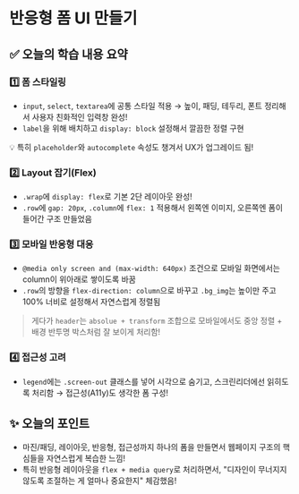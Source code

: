 # 반응형 폼 UI 만들기

## ✅ 오늘의 학습 내용 요약

### 1️⃣ 폼 스타일링

- `input`, `select`, `textarea`에 공통 스타일 적용
  → 높이, 패딩, 테두리, 폰트 정리해서 사용자 친화적인 입력창 완성!
- `label`을 위해 배치하고 `display: block` 설정해서 깔끔한 정렬 구현

💡 특히 `placeholder`와 `autocomplete` 속성도 챙겨서 UX가 업그레이드 됨!

### 2️⃣ Layout 잡기(Flex)

- `.wrap`에 `display: flex`로 기본 2단 레이아웃 완성!
- `.row`에 `gap: 20px`, `.column`에 `flex: 1` 적용해서 왼쪽엔 이미지, 오른쪽엔 폼이 들어간 구조 만들었음

### 3️⃣ 모바일 반응형 대응

- `@media only screen and (max-width: 640px)` 조건으로 모바일 화면에서는 column이 위아래로 쌓이도록 바꿈
- `.row`의 방향을 `flex-direction: column`으로 바꾸고 `.bg_img`는 높이만 주고 100% 너비로 설정해서 자연스럽게 정렬됨

> 게다가 `header`는 `absolue + transform` 조합으로 모바일에서도 중앙 정렬 + 배경 반투명 박스처럼 잘 보이게 처리함!

### 4️⃣ 접근성 고려

- `legend`에는 `.screen-out` 클래스를 넣어 시각으로 숨기고, 스크린리더에선 읽히도록 처리함 → 접근성(A11y)도 생각한 폼 구성!

## ✨ 오늘의 포인트

- 마진/패딩, 레이아웃, 반응형, 접근성까지 하나의 폼을 만들면서 웹페이지 구조의 핵심들을 자연스럽게 복습한 느낌!
- 특히 반응형 레이아웃을 `flex + media query`로 처리하면서, "디자인이 무너지지 않도록 조절하는 게 얼마나 중요한지" 체감했음!
